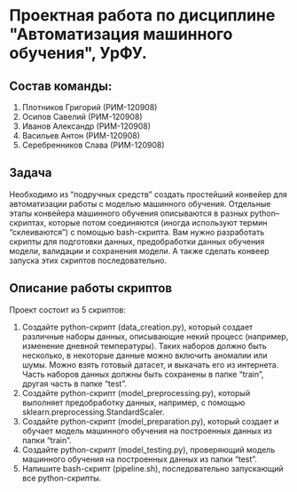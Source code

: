 # **Проектная работа по дисциплине "Автоматизация машинного обучения", УрФУ.** 
## **Состав команды:**
1) Плотников Григорий (РИМ-120908) <br />
2) Осипов Савелий (РИМ-120908) <br />
3) Иванов Александр (РИМ-120908) <br />
4) Васильев Антон (РИМ-120908) <br />
5) Серебренников Слава (РИМ-120908) <br />
## **Задача**
Необходимо из “подручных средств” создать простейший конвейер для автоматизации работы с моделью машинного обучения. Отдельные этапы конвейера машинного обучения описываются в разных python–скриптах, которые потом соединяются (иногда используют термин “склеиваются”) с помощью bash-скрипта. Вам нужно разработать скрипты для подготовки данных, предобработки данных обучения модели, валидации и сохранения модели. А также сделать конвеер запуска этих скриптов последовательно.
## **Описание работы скриптов**<br />
Проект состоит из 5 скриптов:<br />
1) Создайте python-скрипт (data_creation.py), который создает различные наборы данных, описывающие некий процесс (например, изменение дневной температуры). Таких наборов должно быть несколько, в некоторые данные можно включить аномалии или шумы. Можно взять готовый датасет, и выкачать его из интернета. Часть наборов данных должны быть сохранены в папке “train”, другая часть в папке “test”.
2) Создайте python-скрипт (model_preprocessing.py), который выполняет предобработку данных, например, с помощью sklearn.preprocessing.StandardScaler.
3) Создайте python-скрипт (model_preparation.py), который создает и обучает модель машинного обучения на построенных данных из папки “train”.
4) Создайте python-скрипт (model_testing.py), проверяющий модель машинного обучения на построенных данных из папки “test”.
5) Напишите bash-скрипт (pipeline.sh), последовательно запускающий все python-скрипты.

